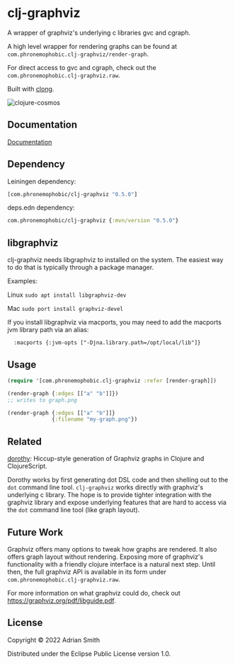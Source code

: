 # clj-graphviz

A wrapper of graphviz's underlying c libraries gvc and cgraph. 

A high level wrapper for rendering graphs can be found at `com.phronemophobic.clj-graphviz/render-graph`.

For direct access to gvc and cgraph, check out the `com.phronemophobic.clj-graphviz.raw`.

Built with [clong](https://github.com/phronmophobic/clong).

![clojure-cosmos](https://user-images.githubusercontent.com/156241/224561677-261b79db-bc20-4252-a872-332d6a54e67f.jpg)


## Documentation

[Documentation](https://phronmophobic.github.io/clj-graphviz/)

## Dependency

Leiningen dependency:

```clojure
[com.phronemophobic/clj-graphviz "0.5.0"]
```

deps.edn dependency:

```clojure
com.phronemophobic/clj-graphviz {:mvn/version "0.5.0"}
```

## libgraphviz

clj-graphviz needs libgraphviz to installed on the system. The easiest way to do that is typically through a package manager.

Examples:

Linux
`sudo apt install libgraphviz-dev`

Mac
`sudo port install graphviz-devel`

If you install libgraphviz via macports, you may need to add the macports jvm library path via an alias:
```
  :macports {:jvm-opts ["-Djna.library.path=/opt/local/lib"]}
```


## Usage

```clojure
(require '[com.phronemophobic.clj-graphviz :refer [render-graph]])

(render-graph {:edges [["a" "b"]]})
;; writes to graph.png

(render-graph {:edges [["a" "b"]]}
              {:filename "my-graph.png"})

```

## Related

[dorothy](https://github.com/daveray/dorothy): Hiccup-style generation of Graphviz graphs in Clojure and ClojureScript.

Dorothy works by first generating dot DSL code and then shelling out to the `dot` command line tool. `clj-graphviz` works directly with graphviz's underlying c library. The hope is to provide tighter integration with the graphviz library and expose underlying features that are hard to access via the `dot` command line tool (like graph layout).

## Future Work

Graphviz offers many options to tweak how graphs are rendered. It also offers graph layout without rendering. Exposing more of graphviz's functionality with a friendly clojure interface is a natural next step. Until then, the full graphviz API is available in its form under `com.phronemophobic.clj-graphviz.raw`.

For more information on what graphviz could do, check out https://graphviz.org/pdf/libguide.pdf.

## License

Copyright © 2022 Adrian Smith

Distributed under the Eclipse Public License version 1.0.
